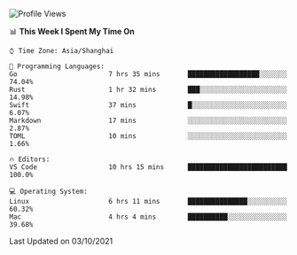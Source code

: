 <!--START_SECTION:waka-->
![Profile Views](http://img.shields.io/badge/Profile%20Views-5-blue)

📊 **This Week I Spent My Time On** 

```text
⌚︎ Time Zone: Asia/Shanghai

💬 Programming Languages: 
Go                       7 hrs 35 mins       ██████████████████░░░░░░░   74.04% 
Rust                     1 hr 32 mins        ███░░░░░░░░░░░░░░░░░░░░░░   14.98% 
Swift                    37 mins             █░░░░░░░░░░░░░░░░░░░░░░░░   6.07% 
Markdown                 17 mins             ░░░░░░░░░░░░░░░░░░░░░░░░░   2.87% 
TOML                     10 mins             ░░░░░░░░░░░░░░░░░░░░░░░░░   1.66%

🔥 Editors: 
VS Code                  10 hrs 15 mins      █████████████████████████   100.0%

💻 Operating System: 
Linux                    6 hrs 11 mins       ███████████████░░░░░░░░░░   60.32% 
Mac                      4 hrs 4 mins        ██████████░░░░░░░░░░░░░░░   39.68%

```


 Last Updated on 03/10/2021
<!--END_SECTION:waka-->
